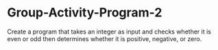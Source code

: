 # Group-Activity-Program-2
Create a program that takes an integer as input and checks whether it is even or odd then determines whether it is positive, negative, or zero.
